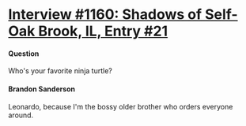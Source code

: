 # [Interview #1160: Shadows of Self-Oak Brook, IL, Entry #21](https://www.theoryland.com/intvmain.php?i=1160#21)

#### Question

Who's your favorite ninja turtle?

#### Brandon Sanderson

Leonardo, because I'm the bossy older brother who orders everyone around.

